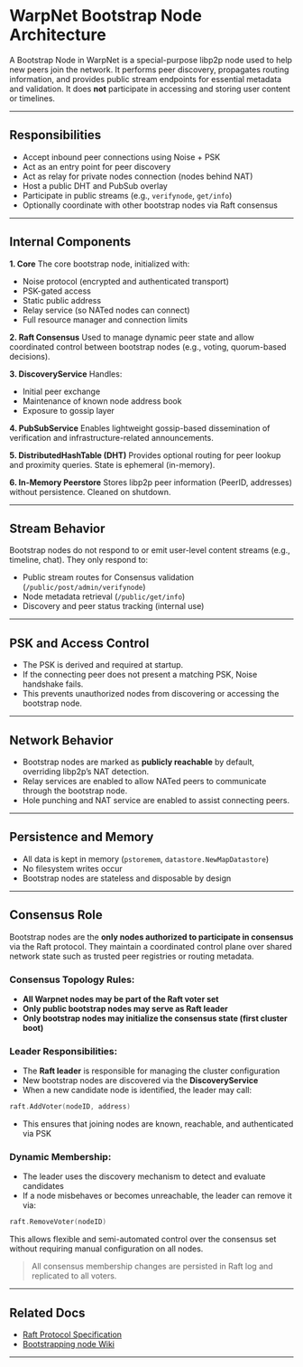 # WarpNet Bootstrap Node Architecture

A Bootstrap Node in WarpNet is a special-purpose libp2p node used to help new peers join the network. 
It performs peer discovery, propagates routing information, and provides public stream endpoints for 
essential metadata and validation. It does **not** participate in accessing and storing user content or timelines.

---

## Responsibilities

* Accept inbound peer connections using Noise + PSK
* Act as an entry point for peer discovery
* Act as relay for private nodes connection (nodes behind NAT)
* Host a public DHT and PubSub overlay
* Participate in public streams (e.g., `verifynode`, `get/info`)
* Optionally coordinate with other bootstrap nodes via Raft consensus

---

## Internal Components

**1. Core**
The core bootstrap node, initialized with:

* Noise protocol (encrypted and authenticated transport)
* PSK-gated access
* Static public address
* Relay service (so NATed nodes can connect)
* Full resource manager and connection limits

**2. Raft Consensus**
Used to manage dynamic peer state and allow coordinated control between bootstrap nodes 
(e.g., voting, quorum-based decisions). 

**3. DiscoveryService**
Handles:

* Initial peer exchange
* Maintenance of known node address book
* Exposure to gossip layer

**4. PubSubService**
Enables lightweight gossip-based dissemination of verification and infrastructure-related announcements.

**5. DistributedHashTable (DHT)**
Provides optional routing for peer lookup and proximity queries. State is ephemeral (in-memory).

**6. In-Memory Peerstore**
Stores libp2p peer information (PeerID, addresses) without persistence. Cleaned on shutdown.

---

## Stream Behavior

Bootstrap nodes do not respond to or emit user-level content streams (e.g., timeline, chat). They only respond to:

* Public stream routes for Consensus validation (`/public/post/admin/verifynode`)
* Node metadata retrieval (`/public/get/info`)
* Discovery and peer status tracking (internal use)

---

## PSK and Access Control

* The PSK is derived and required at startup.
* If the connecting peer does not present a matching PSK, Noise handshake fails.
* This prevents unauthorized nodes from discovering or accessing the bootstrap node.

---

## Network Behavior

* Bootstrap nodes are marked as **publicly reachable** by default, overriding libp2p’s NAT detection.
* Relay services are enabled to allow NATed peers to communicate through the bootstrap node.
* Hole punching and NAT service are enabled to assist connecting peers.

---

## Persistence and Memory

* All data is kept in memory (`pstoremem`, `datastore.NewMapDatastore`)
* No filesystem writes occur
* Bootstrap nodes are stateless and disposable by design

---

## Consensus Role

Bootstrap nodes are the **only nodes authorized to participate in consensus** via the Raft protocol. 
They maintain a coordinated control plane over shared network state such as trusted peer registries or 
routing metadata.

### Consensus Topology Rules:

* **All Warpnet nodes may be part of the Raft voter set**
* **Only **public** bootstrap nodes may serve as Raft leader**
* **Only bootstrap nodes may initialize the consensus state (first cluster boot)**

### Leader Responsibilities:

* The **Raft leader** is responsible for managing the cluster configuration
* New bootstrap nodes are discovered via the **DiscoveryService**
* When a new candidate node is identified, the leader may call:

```go
raft.AddVoter(nodeID, address)
```

* This ensures that joining nodes are known, reachable, and authenticated via PSK

### Dynamic Membership:

* The leader uses the discovery mechanism to detect and evaluate candidates
* If a node misbehaves or becomes unreachable, the leader can remove it via:

```go
raft.RemoveVoter(nodeID)
```

This allows flexible and semi-automated control over the consensus set without requiring manual 
configuration on all nodes.

> All consensus membership changes are persisted in Raft log and replicated to all voters.

---

## Related Docs

- [Raft Protocol Specification](https://raft.github.io/raft.pdf)
- [Bootstrapping node Wiki](https://en.wikipedia.org/wiki/Bootstrapping_node)

---
